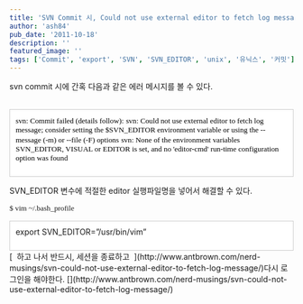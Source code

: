 ```yaml
---
title: 'SVN Commit 시, Could not use external editor to fetch log message'
author: 'ash84'
pub_date: '2011-10-18'
description: ''
featured_image: ''
tags: ['Commit', 'export', 'SVN', 'SVN_EDITOR', 'unix', '유닉스', '커밋']
---
```



<span class="Apple-style-span" style="font-family: Verdana, Gulim, sans-serif; line-height: 16px; background-color: rgb(255, 255, 255); "><font class="Apple-style-span" color="#000000"><span style="font-size: 10pt; "><span style="font-family: Dotum; "></span></span></font></span>

svn commit 시에 간혹 다음과 같은 에러 메시지를 볼 수 있다.  
  

<div class="txc-textbox" style="border-top-style: solid; border-right-style: solid; border-bottom-style: solid; border-left-style: solid; border-top-width: 1px; border-right-width: 1px; border-bottom-width: 1px; border-left-width: 1px; border-top-color: rgb(203, 203, 203); border-right-color: rgb(203, 203, 203); border-bottom-color: rgb(203, 203, 203); border-left-color: rgb(203, 203, 203); background-color: rgb(255, 255, 255); padding-top: 10px; padding-right: 10px; padding-bottom: 10px; padding-left: 10px; "><font class="Apple-style-span" color="#000000"><span style="font-size: 10pt; "><span style="font-family: Dotum; ">svn: Commit failed (details follow):</span></span>  
<span style="font-size: 10pt; "><span style="font-family: Dotum; ">svn: Could not use external editor to fetch log message; consider setting  
 the $SVN_EDITOR environment variable or using the --message (-m) or --file (-F) options</span></span>  
<span style="font-size: 10pt; "><span style="font-family: Dotum; ">svn: None of the environment variables SVN_EDITOR, VISUAL or EDITOR is set, and   
 no 'editor-cmd' run-time configuration option was found</span></span>  
</font>

<font class="Apple-style-span" color="#000000"><span style="font-size: 10pt; "></span></font>

</div><font class="Apple-style-span" color="#000000"><span style="font-size: 10pt; "><span style="font-family: Dotum; "></span></span></font>

 SVN_EDITOR 변수에 적절한 editor 실행파일명을 넣어서 해결할 수 있다.

<span style="font-size: 10pt; "><span style="font-family: Dotum; ">$ vim ~/.bash_profile</span></span>

<span style="font-size: 10pt; "><span style="font-family: Dotum; "><div class="txc-textbox" style="border-top-style: solid; border-right-style: solid; border-bottom-style: solid; border-left-style: solid; border-top-width: 1px; border-right-width: 1px; border-bottom-width: 1px; border-left-width: 1px; border-top-color: rgb(203, 203, 203); border-right-color: rgb(203, 203, 203); border-bottom-color: rgb(203, 203, 203); border-left-color: rgb(203, 203, 203); background-color: rgb(255, 255, 255); padding-top: 10px; padding-right: 10px; padding-bottom: 10px; padding-left: 10px; ">export SVN_EDITOR=”/usr/bin/vim”

</div></span></span>  
<font class="Apple-style-span" style="text-decoration: none; ">[   
 하고 나서 반드시, 세션을 종료하고  ](http://www.antbrown.com/nerd-musings/svn-could-not-use-external-editor-to-fetch-log-message/)다시 로그인을 해야한다. </font>[](http://www.antbrown.com/nerd-musings/svn-could-not-use-external-editor-to-fetch-log-message/)



